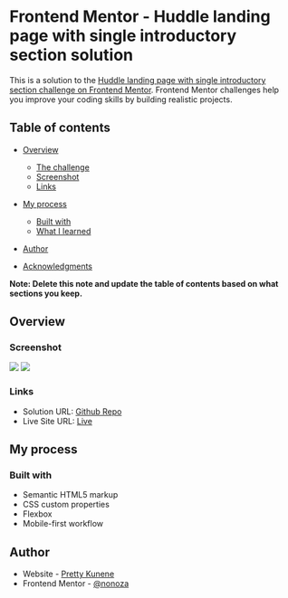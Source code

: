# Frontend Mentor - Huddle landing page with single introductory section solution

This is a solution to the [Huddle landing page with single introductory section challenge on Frontend Mentor](https://www.frontendmentor.io/challenges/huddle-landing-page-with-a-single-introductory-section-B_2Wvxgi0). Frontend Mentor challenges help you improve your coding skills by building realistic projects. 

## Table of contents

- [Overview](#overview)
  - [The challenge](#the-challenge)
  - [Screenshot](#screenshot)
  - [Links](#links)
- [My process](#my-process)
  - [Built with](#built-with)
  - [What I learned](#what-i-learned)
 
- [Author](#author)
- [Acknowledgments](#acknowledgments)

**Note: Delete this note and update the table of contents based on what sections you keep.**

## Overview



### Screenshot

![](.images/desktop.PNG)
![](.images/mobile.PNG)



### Links

- Solution URL: [Github Repo](https://github.com/nonoza/frontendmentor/tree/main/huddle-landing-page-with-single-introductory-section-master)
- Live Site URL: [Live](https://nonoza.github.io/frontendmentor/huddle-landing-page-with-single-introductory-section-master/)

## My process

### Built with

- Semantic HTML5 markup
- CSS custom properties
- Flexbox
- Mobile-first workflow




## Author

- Website - [Pretty Kunene](https://www.your-site.com)
- Frontend Mentor - [@nonoza](https://www.frontendmentor.io/profile/nonoza)


